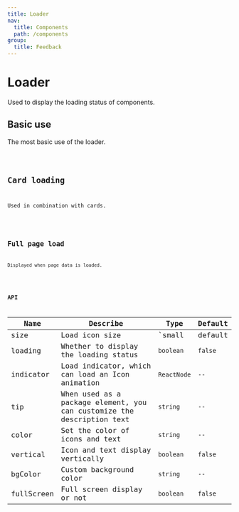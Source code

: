 ```yaml
---
title: Loader
nav:
  title: Components
  path: /components
group:
  title: Feedback
---
```


# Loader

Used to display the loading status of components.

## Basic use

The most basic use of the loader.

 <code src='./demo/basic.tsx' />

## Card loading  

Used in combination with cards.

<code src='./demo/withCard.tsx'/>

## Full page load

Displayed when page data is loaded.

<code src='./demo/allPage.tsx'/>

## API

| Name        | Describe      | Type                                       | Default   |
| ----------- | ---------------- | ------------------------------------------ | --------- |
| size        |     Load icon size  | `small|default|large`         | `default` |
| loading    |  Whether to display the loading status    | `boolean`                                  | `false`   |
| indicator      | 	Load indicator, which can load an Icon animation   | `ReactNode`                   | `--`   |
| tip     |     When used as a package element, you can customize the description text     | `string`                                  | `--`   |
| color        | 	  Set the color of icons and text       | `string`   | `--`   |
| vertical |  Icon and text display vertically  | `boolean`                                | `false`   |
| bgColor | Custom background color | `string`                                 | `--`      |
| fullScreen     | Full screen display or not  | `boolean` | `false` |
